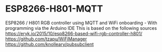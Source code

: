 # ESP8266-H801-MQTT
ESP8266 / H801 RGB controller using MQTT and WiFi onboarding - With programming via the Arduino IDE 
This is based on the following sources
https://eryk.io/2015/10/esp8266-based-wifi-rgb-controller-h801/
https://github.com/tzapu/WiFiManager
https://github.com/knolleary/pubsubclient
